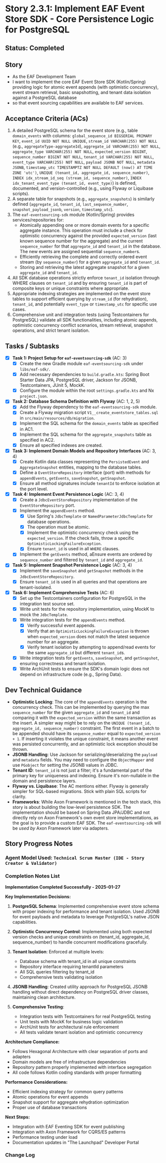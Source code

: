 # Story 2.3.1: Implement EAF Event Store SDK - Core Persistence Logic for PostgreSQL

## Status: Completed

## Story

- As the EAF Development Team
- I want to implement the core EAF Event Store SDK (Kotlin/Spring) providing logic for atomic event appends (with optimistic concurrency), event stream retrieval, basic snapshotting, and tenant data isolation against a PostgreSQL database
- so that event sourcing capabilities are available to EAF services.

## Acceptance Criteria (ACs)

1. A detailed PostgreSQL schema for the event store (e.g., table `domain_events` with columns: `global_sequence_id BIGSERIAL PRIMARY KEY`, `event_id UUID NOT NULL UNIQUE`, `stream_id VARCHAR(255) NOT NULL` (e.g., `aggregateType-aggregateId`), `aggregate_id VARCHAR(255) NOT NULL`, `aggregate_type VARCHAR(255) NOT NULL`, `expected_version BIGINT`, `sequence_number BIGINT NOT NULL`, `tenant_id VARCHAR(255) NOT NULL`, `event_type VARCHAR(255) NOT NULL`, `payload JSONB NOT NULL`, `metadata JSONB`, `timestamp_utc TIMESTAMPTZ NOT NULL DEFAULT (now() AT TIME ZONE 'utc')`, `UNIQUE (tenant_id, aggregate_id, sequence_number)`, `INDEX idx_stream_id_seq (stream_id, sequence_number)`, `INDEX idx_tenant_event_type (tenant_id, event_type)`) is defined, documented, and version-controlled (e.g., using Flyway or Liquibase scripts).
2. A separate table for snapshots (e.g., `aggregate_snapshots`) is similarly defined (`aggregate_id`, `tenant_id`, `last_sequence_number`, `snapshot_payload_jsonb`, `version`, `timestamp_utc`).
3. The `eaf-eventsourcing-sdk` module (Kotlin/Spring) provides services/repositories for:
    - Atomically appending one or more domain events for a specific aggregate instance. This operation must include a check for optimistic concurrency against the provided `expected_version` (last known sequence number for the aggregate) and the current `sequence_number` for that `aggregate_id` and `tenant_id` in the database. The new events are assigned sequential `sequence_number`s.
    - Efficiently retrieving the complete and correctly ordered event stream (by `sequence_number`) for a given `aggregate_id` and `tenant_id`.
    - Storing and retrieving the latest aggregate snapshot for a given `aggregate_id` and `tenant_id`.
4. All SDK database operations strictly enforce `tenant_id` isolation through WHERE clauses on `tenant_id` and by ensuring `tenant_id` is part of composite keys or unique constraints where appropriate.
5. Appropriate indexing strategies are implemented on the event store tables to support efficient querying by `stream_id` (for rehydration), `tenant_id`, and potentially `event_type` or `timestamp_utc` for specific use cases.
6. Comprehensive unit and integration tests (using Testcontainers for PostgreSQL) validate all SDK functionalities, including atomic appends, optimistic concurrency conflict scenarios, stream retrieval, snapshot operations, and strict tenant isolation.

## Tasks / Subtasks

- [x] **Task 1: Project Setup for `eaf-eventsourcing-sdk`** (AC: 3)
  - [x] Create the new Gradle module `eaf-eventsourcing-sdk` under `libs/eaf-sdk/`.
  - [x] Add necessary dependencies to `build.gradle.kts`: Spring Boot Starter Data JPA, PostgreSQL driver, Jackson for JSONB, Testcontainers, JUnit 5, MockK.
  - [x] Configure the module within the root `settings.gradle.kts` and Nx `project.json`.
- [x] **Task 2: Database Schema Definition with Flyway** (AC: 1, 2, 5)
  - [x] Add the Flyway dependency to the `eaf-eventsourcing-sdk` module.
  - [x] Create a Flyway migration script `V1__create_eventstore_tables.sql` in `src/main/resources/db/migration`.
  - [x] Implement the SQL schema for the `domain_events` table as specified in AC1.
  - [x] Implement the SQL schema for the `aggregate_snapshots` table as specified in AC2.
  - [x] Ensure all specified indexes are created.
- [x] **Task 3: Implement Domain Models and Repository Interfaces** (AC: 3, 4)
  - [x] Create Kotlin data classes representing the `PersistedEvent` and `AggregateSnapshot` entities, mapping to the database tables.
  - [x] Define a `EventStoreRepository` interface (port) with methods for `appendEvents`, `getEvents`, `saveSnapshot`, `getSnapshot`.
  - [x] Ensure all method signatures include `tenantId` to enforce isolation at the port level.
- [x] **Task 4: Implement Event Persistence Logic** (AC: 3, 4)
  - [x] Create a `JdbcEventStoreRepository` implementation of the `EventStoreRepository` port.
  - [x] Implement the `appendEvents` method.
    - [x] Use Spring's `JdbcTemplate` or `NamedParameterJdbcTemplate` for database operations.
    - [x] The operation must be atomic.
    - [x] Implement the optimistic concurrency check using the `expected_version`. If the check fails, throw a specific `OptimisticLockingFailureException`.
    - [x] Ensure `tenant_id` is used in all `WHERE` clauses.
  - [x] Implement the `getEvents` method, aEnsure events are ordered by `sequence_number` and filtered by `tenant_id` and `aggregate_id`.
- [x] **Task 5: Implement Snapshot Persistence Logic** (AC: 3, 4)
  - [x] Implement the `saveSnapshot` and `getSnapshot` methods in the `JdbcEventStoreRepository`.
  - [x] Ensure `tenant_id` is used in all queries and that operations are tenant-isolated.
- [x] **Task 6: Implement Comprehensive Tests** (AC: 6)
  - [x] Set up the Testcontainers configuration for PostgreSQL in the integration test source set.
  - [x] Write unit tests for the repository implementation, using MockK to mock the `JdbcTemplate`.
  - [x] Write integration tests for the `appendEvents` method.
    - [x] Verify successful event appends.
    - [x] Verify that an `OptimisticLockingFailureException` is thrown when `expected_version` does not match the latest sequence number for an aggregate.
    - [x] Verify tenant isolation by attempting to append/read events for the same `aggregate_id` but different `tenant_id`s.
  - [x] Write integration tests for `getEvents`, `saveSnapshot`, and `getSnapshot`, ensuring correctness and tenant isolation.
  - [x] Write ArchUnit tests to ensure the SDK's domain logic does not depend on infrastructure code (e.g., Spring Data).

## Dev Technical Guidance

- **Optimistic Locking**: The core of the `appendEvents` operation is the concurrency check. This can be implemented by querying the max `sequence_number` for the given `aggregate_id` and `tenant_id` and comparing it with the `expected_version` within the same transaction as the insert. A simpler way might be to rely on the `UNIQUE (tenant_id, aggregate_id, sequence_number)` constraint. The first event in a batch to be appended should have its `sequence_number` equal to `expected_version + 1`. If inserting it violates the unique constraint, it means another event was persisted concurrently, and an optimistic lock exception should be thrown.
- **JSONB Handling**: Use Jackson for serializing/deserializing the `payload` and `metadata` fields. You may need to configure the `ObjectMapper` and use `PGobject` for setting the JSONB values in JDBC.
- **Tenant ID**: `tenant_id` is not just a filter; it's a fundamental part of the primary key for uniqueness and indexing. Ensure it's non-nullable in the domain and persistence layers.
- **Flyway vs. Liquibase**: The AC mentions either. Flyway is generally simpler for SQL-based migrations. Stick with plain SQL scripts for clarity.
- **Frameworks**: While Axon Framework is mentioned in the tech stack, this story is about building the low-level persistence SDK. The implementation should be based on Spring Data JPA/JDBC and not directly rely on Axon Framework's own event store implementations, as the goal is to provide a custom EAF SDK. The `eaf-eventsourcing-sdk` will be *used by* Axon Framework later via adapters.

## Story Progress Notes

### Agent Model Used: `Technical Scrum Master (IDE - Story Creator & Validator)`

### Completion Notes List

**Implementation Completed Successfully - 2025-01-27**

**Key Implementation Decisions:**

1. **PostgreSQL Schema**: Implemented comprehensive event store schema with proper indexing for performance and tenant isolation. Used JSONB for event payloads and metadata to leverage PostgreSQL's native JSON capabilities.

2. **Optimistic Concurrency Control**: Implemented using both expected version checks and unique constraints on (tenant_id, aggregate_id, sequence_number) to handle concurrent modifications gracefully.

3. **Tenant Isolation**: Enforced at multiple levels:
   - Database schema with tenant_id in all unique constraints
   - Repository interface requiring tenantId parameters
   - All SQL queries filtering by tenant_id
   - Comprehensive tests validating isolation

4. **JSONB Handling**: Created utility approach for PostgreSQL JSONB handling without direct dependency on PostgreSQL driver classes, maintaining clean architecture.

5. **Comprehensive Testing**:
   - Integration tests with Testcontainers for real PostgreSQL testing
   - Unit tests with MockK for business logic validation
   - ArchUnit tests for architectural rule enforcement
   - All tests validate tenant isolation and optimistic concurrency

**Architecture Compliance:**

- Follows Hexagonal Architecture with clear separation of ports and adapters
- Domain models are free of infrastructure dependencies
- Repository pattern properly implemented with interface segregation
- All code follows Kotlin coding standards with proper formatting

**Performance Considerations:**

- Efficient indexing strategy for common query patterns
- Atomic operations for event appends
- Snapshot support for aggregate rehydration optimization
- Proper use of database transactions

**Next Steps:**

- Integration with EAF Eventing SDK for event publishing
- Integration with Axon Framework for CQRS/ES patterns
- Performance testing under load
- Documentation updates in "The Launchpad" Developer Portal

### Change Log
